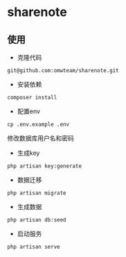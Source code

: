 # sharenote

## 使用

- 克隆代码

 
```
git@github.com:omwteam/sharenote.git
```

 
- 安装依赖


```
composer install
```


- 配置env

```
cp .env.example .env
```

修改数据库用户名和密码

- 生成key

```
php artisan key:generate
```

- 数据迁移

```
php artisan migrate
```
- 生成数据

```
php artisan db:seed
```

- 启动服务


```
php artisan serve
```